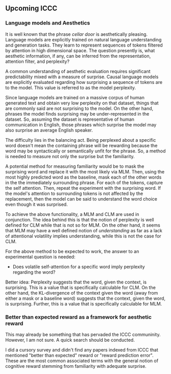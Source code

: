 ## Upcoming ICCC 

### Language models and Aesthetics

It is well known that the phrase *cellar door* is aesthetically pleasing. Language models are explicitly trained on natural language understanding and generation tasks. They learn to represent sequences of tokens filtered by attention in high dimensional space. The question presently is, what aesthetic information, if any, can be inferred from the representation, attention filter, and perplexity? 

A common understanding of aesthetic evaluation requires significant predictability mixed with a measure of surprise. Causal language models are explicitly evaluated regarding how surprising a sequence of tokens are to the model. This value is referred to as the model perplexity. 

Since language models are trained on a massive corpus of human generated text and obtain very low perplexity on that dataset, things that are commonly said are not surprising to the model. On the other hand, phrases the model finds surprising may be under-represented in the dataset. So, assuming the dataset is representative of human communication in English, those phrases which surprise the model may also surprise an average English speaker. 

The difficulty lies in the balancing act. Being perplexed about a specific word doesn't mean the containing phrase will be rewarding because the word may be syntactically or semantically unfit for the phrase. So, a method is needed to measure not only the surprise but the familiarity. 

A potential method for measuring familiarity would be to mask the surprising word and replace it with the most likely via MLM. Then, using the most highly predicted word as the baseline, mask each of the other words in the the immediately surrounding phrase. For each of the tokens, capture the self attention. Then, repeat the experiment with the surprising word. If the model's attention to surrounding tokens is not affected by the replacement, then the model can be said to understand the word choice even though it was surprised. 

To achieve the above functionality, a MLM and CLM are used in conjunction. The idea behind this is that the notion of perplexity is well defined for CLM while that is not so for MLM. On the other hand, it seems that MLM may have a well defined notion of *understanding* as far as a lack of attentional volatility implies understanding, while this is not the case for CLM. 

For the above method to be expected to work, the answer to an experimental question is needed:
- Does volatile self-attention for a specific word imply perplexity regarding the word?


Better idea:
Perplexity suggests that the word, given the context, is surprising. This is a value that is specifically calculable for CLM. On the other hand, the KL-divergence of the context given the word (away from either a mask or a baseline word) suggests that the context, given the word, is surprising. Further, this is a value that is specifically calculable for MLM.


### Better than expected reward as a framework for aesthetic reward

This may already be something that has pervaded the ICCC communinity. However, I am not sure. A quick search should be conducted. 

I did a cursory survey and didn't find any papers indexed from ICCC that mentioned "better than expected" reward or "reward prediction error". These are the most common associated terms with the general notion of cognitive reward stemming from familiarity with adequate surprise. 


